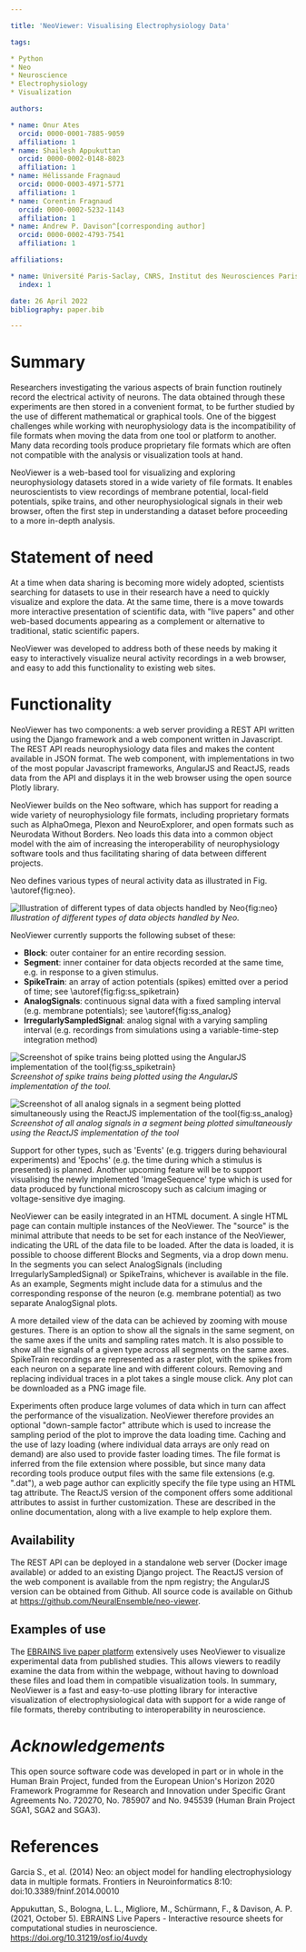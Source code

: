 ```yaml
---

title: 'NeoViewer: Visualising Electrophysiology Data'

tags:

* Python
* Neo
* Neuroscience 
* Electrophysiology  
* Visualization

authors:

* name: Onur Ates
  orcid: 0000-0001-7885-9059
  affiliation: 1
* name: Shailesh Appukuttan
  orcid: 0000-0002-0148-8023
  affiliation: 1
* name: Hélissande Fragnaud
  orcid: 0000-0003-4971-5771
  affiliation: 1
* name: Corentin Fragnaud
  orcid: 0000-0002-5232-1143
  affiliation: 1
* name: Andrew P. Davison^[corresponding author]
  orcid: 0000-0002-4793-7541
  affiliation: 1

affiliations:

* name: Université Paris-Saclay, CNRS, Institut des Neurosciences Paris-Saclay, 91400, Saclay, France
  index: 1

date: 26 April 2022
bibliography: paper.bib

---
```


# Summary

Researchers investigating the various aspects of brain function routinely record the electrical activity of neurons. The data obtained through these experiments are then stored in a convenient format, to be further studied by the use of different mathematical or graphical tools. One of the biggest challenges while working with neurophysiology data is the incompatibility of file formats when moving the data from one tool or platform to another. Many data recording tools produce proprietary file formats which are often not compatible with the analysis or visualization tools at hand. 

NeoViewer is a web-based tool for visualizing and exploring neurophysiology datasets stored in a wide variety of file formats. It enables neuroscientists to view recordings of membrane potential, local-field potentials, spike trains, and other neurophysiological signals in their web browser, often the first step in understanding a dataset before proceeding to a more in-depth analysis.

# Statement of need

At a time when data sharing is becoming more widely adopted, scientists searching for datasets to use in their research have a need to quickly visualize and explore the data. At the same time, there is a move towards more interactive presentation of scientific data, with "live papers" and other web-based documents appearing as a complement or alternative to traditional, static scientific papers.

NeoViewer was developed to address both of these needs by making it easy to interactively visualize neural activity recordings in a web browser, and easy to add this functionality to existing web sites.

# Functionality

NeoViewer has two components: a web server providing a REST API written using the Django framework and a web component written in Javascript.
The REST API reads neurophysiology data files and makes the content available in JSON format. The web component, with implementations in two of the most popular Javascript frameworks, AngularJS and ReactJS, reads data from the API and displays it in the web browser using the open source Plotly library.

NeoViewer builds on the Neo software, which has support for reading a wide variety of neurophysiology file formats, including proprietary formats such as AlphaOmega, Plexon and NeuroExplorer, and open formats such as Neurodata Without Borders. Neo loads this data into a common object model with the aim of increasing the interoperability of neurophysiology software tools and thus facilitating sharing of data between different projects.

Neo defines various types of neural activity data as illustrated in Fig. \\autoref{fig:neo}. 

![Illustration of different types of data objects handled by Neo{fig:neo}](neo-2.png)
_Illustration of different types of data objects handled by Neo._

NeoViewer currently supports the following subset of these: 

* **Block**: outer container for an entire recording session.
* **Segment**: inner container for data objects recorded at the same time, e.g. in response to a given stimulus.
* **SpikeTrain**: an array of action potentials (spikes) emitted over a period of time; see \\autoref{fig:fig:ss_spiketrain}
* **AnalogSignals**: continuous signal data with a fixed sampling interval (e.g. membrane potentials); see \\autoref{fig:ss_analog}
* **IrregularlySampledSignal**: analog signal with a varying sampling interval (e.g. recordings from simulations using a variable-time-step integration method)

![Screenshot of spike trains being plotted using the AngularJS implementation of the tool{fig:ss_spiketrain}]()
_Screenshot of spike trains being plotted using the AngularJS implementation of the tool._

![Screenshot of all analog signals in a segment being plotted simultaneously using the ReactJS implementation of the tool{fig:ss_analog}](SS_react_analog.png)
_Screenshot of all analog signals in a segment being plotted simultaneously using the ReactJS implementation of the tool_

Support for other types, such as  'Events' (e.g. triggers during behavioural experiments) and 'Epochs' (e.g. the time during which a stimulus is presented) is planned. Another upcoming feature will be to support visualising the newly implemented 'ImageSequence' type which is used for data produced by functional microscopy such as calcium imaging or voltage-sensitive dye imaging.

NeoViewer can be easily integrated in an HTML document. A single HTML page can contain multiple instances of the NeoViewer. The "source" is the minimal attribute that needs to be set for each instance of the NeoViewer, indicating the URL of the data file to be loaded. After the data is loaded, it is possible to choose different Blocks and Segments, via a drop down menu. In the segments you can select AnalogSignals (including IrregularlySampledSignal) or SpikeTrains, whichever is available in the file. As an example, Segments might include data for a stimulus and the corresponding response of the neuron (e.g. membrane potential) as two separate AnalogSignal plots. 

A more detailed view of the data can be achieved by zooming with mouse gestures. There is an option to show all the signals in the same segment, on the same axes if the units and sampling rates match. It is also possible to show all the signals of a given type across all segments on the same axes. SpikeTrain recordings are represented as a raster plot, with the spikes from each neuron on a separate line and with different colours. Removing and replacing individual traces in a plot takes a single mouse click. Any plot can be downloaded as a PNG image file.

Experiments often produce large volumes of data which in turn can affect the performance of the visualization. NeoViewer therefore provides an optional "down-sample factor" attribute which is used to increase the sampling period of the plot to improve the data loading time. Caching and the use of lazy loading (where individual data arrays are only read on demand) are also used to provide faster loading times. The file format is inferred from the file extension where possible, but since many data recording tools produce output files with the same file extensions (e.g. ".dat"), a web page author can explicitly specify the file type using an HTML tag attribute. The ReactJS version of the component offers some additional attributes to assist in further customization. These are described in the online documentation, along with a live example to help explore them.

## Availability

The REST API can be deployed in a standalone web server (Docker image available) or added to an existing Django project. The ReactJS version of the web component is available from the npm registry; the AngularJS version can be obtained from Github. All source code is available on Github at https://github.com/NeuralEnsemble/neo-viewer.


## Examples of use

The [EBRAINS live paper platform](https://live-papers.brainsimulation.eu/) extensively uses NeoViewer to visualize experimental data from published studies. This allows viewers to readily examine the data from within the webpage, without having to download these files and load them in compatible visualization tools. In summary, NeoViewer is a fast and easy-to-use plotting library for interactive visualization of electrophysiological data with support for a wide range of file formats, thereby contributing to interoperability in neuroscience. 


# _Acknowledgements_

This open source software code was developed in part or in whole in the Human Brain Project, funded from the European Union's Horizon 2020 Framework Programme for Research and Innovation under Specific Grant Agreements No. 720270, No. 785907 and No. 945539 (Human Brain Project SGA1, SGA2 and SGA3).

# References

Garcia S., et al. (2014) Neo: an object model for handling electrophysiology data in multiple formats. Frontiers in Neuroinformatics 8:10: doi:10.3389/fninf.2014.00010

Appukuttan, S., Bologna, L. L., Migliore, M., Schürmann, F., & Davison, A. P. (2021, October 5). EBRAINS Live Papers - Interactive resource sheets for computational studies in neuroscience. <https://doi.org/10.31219/osf.io/4uvdy>


